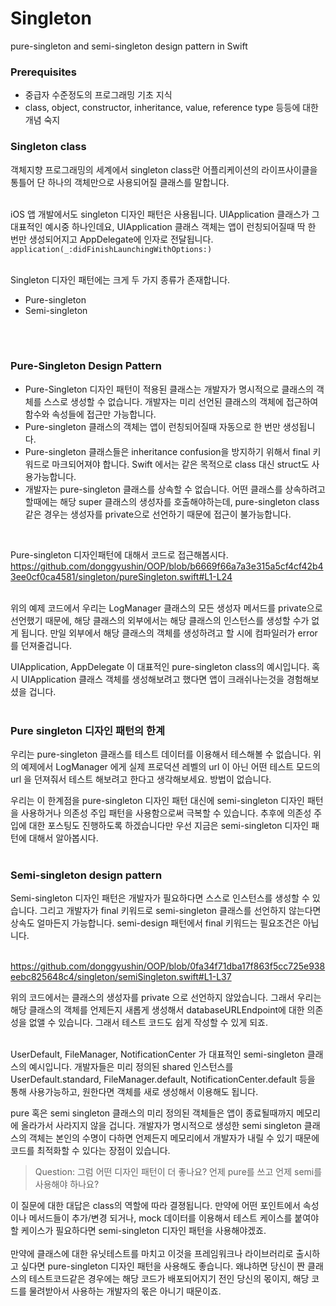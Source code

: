# Singleton

pure-singleton and semi-singleton design pattern in Swift

### Prerequisites

- 중급자 수준정도의 프로그래밍 기초 지식
- class, object, constructor, inheritance, value, reference type 등등에 대한 개념 숙지

### Singleton class

객체지향 프로그래밍의 세계에서 singleton class란 어플리케이션의 라이프사이클을 통틀어 단 하나의 객체만으로 사용되어질 클래스를 말합니다. <br /><br />

iOS 앱 개발에서도 singleton 디자인 패턴은 사용됩니다. UIApplication 클래스가 그 대표적인 예시중 하나인데요, UIApplication 클래스 객체는 앱이 런칭되어질때 딱 한 번만 생성되어지고 AppDelegate에 인자로 전달됩니다. 
`application(_:didFinishLaunchingWithOptions:)`
<br />
<br />

Singleton 디자인 패턴에는 크게 두 가지 종류가 존재합니다. 
- Pure-singleton
- Semi-singleton
<br />
<br />

### Pure-Singleton Design Pattern
- Pure-Singleton 디자인 패턴이 적용된 클래스는 개발자가 명시적으로 클래스의 객체를 스스로 생성할 수 없습니다. 개발자는 미리 선언된 클래스의 객체에 접근하여 함수와 속성들에 접근만 가능합니다. 
- Pure-singleton 클래스의 객체는 앱이 런칭되어질때 자동으로 한 번만 생성됩니다. 
- Pure-singleton 클래스들은 inheritance confusion을 방지하기 위해서 final 키워드로 마크되어져야 합니다. Swift 에서는 같은 목적으로 class 대신 struct도 사용가능합니다. 
- 개발자는 pure-singleton 클래스를 상속할 수 없습니다. 어떤 클래스를 상속하려고 할때에는 해당 super 클래스의 생성자를 호출해야하는데, pure-singleton class 같은 경우는 생성자를 private으로 선언하기 때문에 접근이 불가능합니다. 
<br />

Pure-singleton 디자인패턴에 대해서 코드로 접근해봅시다. 
<br />
https://github.com/donggyushin/OOP/blob/b6669f66a7a3e315a5cf4cf42b43ee0cf0ca4581/singleton/pureSingleton.swift#L1-L24

<br />
위의 예제 코드에서 우리는 LogManager 클래스의 모든 생성자 메서드를 private으로 선언했기 때문에, 해당 클래스의 외부에서는 해당 클래스의 인스턴스를 생성할 수가 없게 됩니다. 만일 외부에서 해당 클래스의 객체를 생성하려고 할 시에 컴파일러가 error 를 던져줄겁니다. 
<br />

UIApplication, AppDelegate 이 대표적인 pure-singleton class의 예시입니다. 혹시 UIApplication 클래스 객체를 생성해보려고 했다면 앱이 크래쉬나는것을 경험해보셨을 겁니다. <br /><br />

### Pure singleton 디자인 패턴의 한계
우리는 pure-singleton 클래스를 테스트 데이터를 이용해서 테스해볼 수 없습니다. 위의 예제에서 LogManager 에게 실제 프로덕션 레벨의 url 이 아닌 어떤 테스트 모드의 url 을 던져줘서 테스트 해보려고 한다고 생각해보세요. 방법이 없습니다. <br />

우리는 이 한계점을 pure-singleton 디자인 패턴 대신에 semi-singleton 디자인 패턴을 사용하거나 의존성 주입 패턴을 사용함으로써 극복할 수 있습니다. 추후에 의존성 주입에 대한 포스팅도 진행하도록 하겠습니다만 우선 지금은 semi-singleton 디자인 패턴에 대해서 알아봅시다. <br /><br />

### Semi-singleton design pattern
Semi-singleton 디자인 패턴은 개발자가 필요하다면 스스로 인스턴스를 생성할 수 있습니다. 그리고 개발자가 final 키워드로 semi-singleton 클래스를 선언하지 않는다면 상속도 얼마든지 가능합니다. semi-design 패턴에서 final 키워드는 필요조건은 아닙니다. <br /><br />

https://github.com/donggyushin/OOP/blob/0fa34f71dba17f863f5cc725e938eebc825648c4/singleton/semiSingleton.swift#L1-L37

위의 코드에서는 클래스의 생성자를 private 으로 선언하지 않았습니다. 그래서 우리는 해당 클래스의 객체를 언제든지 새롭게 생성해서 databaseURLEndpoint에 대한 의존성을 없앨 수 있습니다. 그래서 테스트 코드도 쉽게 작성할 수 있게 되죠. <br /><br />

UserDefault, FileManager, NotificationCenter 가 대표적인 semi-singleton 클래스의 예시입니다. 개발자들은 미리 정의된 shared 인스턴스를 UserDefault.standard, FileManager.default, NotificationCenter.default 등을 통해 사용가능하고, 원한다면 객체를 새로 생성해서 이용해도 됩니다. 

pure 혹은 semi singleton 클래스의 미리 정의된 객체들은 앱이 종료될때까지 메모리에 올라가서 사라지지 않을 겁니다. 개발자가 명시적으로 생성한 semi singleton 클래스의 객체는 본인의 수명이 다하면 언제든지 메모리에서 개발자가 내릴 수 있기 때문에 코드를 최적화할 수 있다는 장점이 있습니다. 

> Question: 그럼 어떤 디자인 패턴이 더 좋나요? 언제 pure를 쓰고 언제 semi를 사용해야 하나요?


이 질문에 대한 대답은 class의 역할에 따라 결졍됩니다. 만약에 어떤 포인트에서 속성이나 메서드들이 추가/변경 되거나, mock 데이터를 이용해서 테스트 케이스를 붙여야할 케이스가 필요하다면 semi-singleton 디자인 패턴을 사용해야겠죠. 
<br /><br />
만약에 클래스에 대한 유닛테스트를 마치고 이것을 프레임워크나 라이브러리로 출시하고 싶다면 pure-singleton 디자인 패턴을 사용해도 좋습니다. 왜냐하면 당신이 짠 클래스의 테스트코드같은 경우에는 해당 코드가 배포되어지기 전인 당신의 몫이지, 해당 코드를 물려받아서 사용하는 개발자의 몫은 아니기 때문이죠. 


